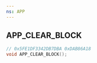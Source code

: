 ```yaml
---
ns: APP
---
```

## APP_CLEAR_BLOCK

```c
// 0x5FE1DF3342DB7DBA 0xDAB86A18
void APP_CLEAR_BLOCK();
```


